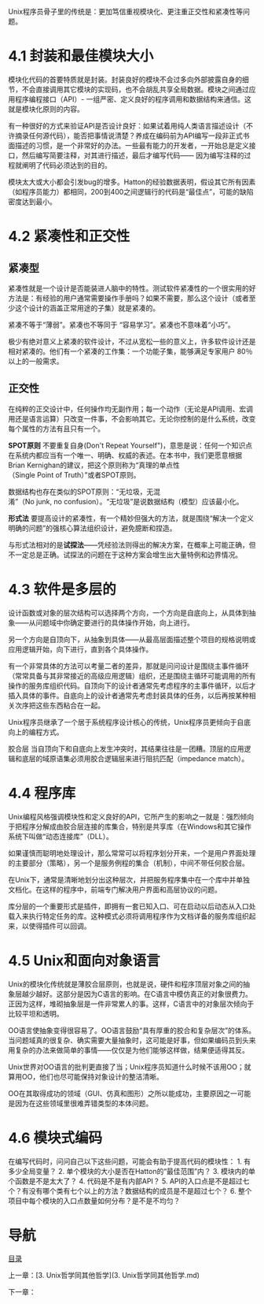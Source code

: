 
Unix程序员骨子里的传统是：更加笃信重视模块化、更注重正交性和紧凑性等问题。

# 4.1 封装和最佳模块大小

模块化代码的首要特质就是封装。封装良好的模块不会过多向外部披露自身的细节，不会直接调用其它模块的实现码，也不会胡乱共享全局数据。模块之间通过应用程序编程接口（API）- 一组严密、定义良好的程序调用和数据结构来通信。这就是模块化原则的内容。

有一种很好的方式来验证API是否设计良好：如果试着用纯人类语言描述设计（不许摘录任何源代码），能否把事情说清楚？养成在编码前为API编写一段非正式书面描述的习惯，是一个非常好的办法。一些最有能力的开发者，一开始总是定义接口，然后编写简要注释，对其进行描述，最后才编写代码—— 因为编写注释的过程就阐明了代码必须达到的目的。

模块太大或大小都会引发bug的增多。Hatton的经验数据表明，假设其它所有因素（如程序员能力）都相同，200到400之间逻辑行的代码是“最佳点”，可能的缺陷密度达到最小。

# 4.2 紧凑性和正交性  

## 紧凑型

紧凑性就是一个设计是否能装进人脑中的特性。测试软件紧凑性的一个很实用的好方法是：有经验的用户通常需要操作手册吗？如果不需要，那么这个设计（或者至少这个设计的涵盖正常用途的子集）就是紧凑的。

紧凑不等于“薄弱”。紧凑也不等同于 “容易学习”。紧凑也不意味着“小巧”。

极少有绝对意义上紧凑的软件设计，不过从宽松一些的意义上，许多软件设计还是相对紧凑的。他们有一个紧凑的工作集：一个功能子集，能够满足专家用户 80％以上的一般需求。

## 正交性

在纯粹的正交设计中，任何操作均无副作用；每一个动作（无论是API调用、宏调用还是语言运算）只改变一件事，不会影响其它。无论你控制的是什么系统，改变每个属性的方法有且只有一个。

**SPOT原则** 不要重复自身(Don't Repeat Yourself")，意思是说：任何一个知识点在系统内都应当有一个唯一、明确、权威的表述。在本书中，我们更愿意根据Brian Kernighan的建议，把这个原则称为“真理的单点性（Single Point of Truth）”或者SPOT原则。

数据结构也存在类似的SPOT原则：“无垃圾，无混淆”（No junk, no confusion）。“无垃圾”是说数据结构（模型）应该最小化。

**形式法** 要提高设计的紧凑性，有一个精妙但强大的方法，就是围绕“解决一个定义明确的问题”的强核心算法组织设计，避免臆断和捏造。

与形式法相对的是**试探法**——凭经验法则得出的解决方案，在概率上可能正确，但不一定总是正确。试探法的问题在于这种方案会增生出大量特例和边界情况。

# 4.3 软件是多层的

设计函数或对象的层次结构可以选择两个方向，一个方向是自底向上，从具体到抽象——从问题域中你确定要进行的具体操作开始，向上进行。

另一个方向是自顶向下，从抽象到具体——从最高层面描述整个项目的规格说明或应用逻辑开始，向下进行，直到各个具体操作。

有一个非常具体的方法可以考量二者的差异，那就是问问设计是围绕主事件循环（常常具备与其非常接近的高级应用逻辑）组织，还是围绕主循环可能调用的所有操作的服务库组织代码。自顶向下的设计者通常先考虑程序的主事件循环，以后才插入具体的事件。自底向上的设计者通常先考虑封装具体的任务，以后再按某种相关次序把这些东西粘合在一起。

Unix程序员继承了一个居于系统程序设计核心的传统，Unix程序员更倾向于自底向上的编程方式。

胶合层 当自顶向下和自底向上发生冲突时，其结果往往是一团糟。顶层的应用逻辑和底层的域原语集必须用胶合逻辑层来进行阻抗匹配（impedance match）。

# 4.4 程序库

Unix编程风格强调模块性和定义良好的API，它所产生的影响之一就是：强烈倾向于把程序分解成由胶合层连接的库集合，特别是共享库（在Windows和其它操作系统下叫做“动态连接库”（DLL）。

如果谨慎而聪明地处理设计，那么常常可以将程序划分开来，一个是用户界面处理的主要部分（策略），另一个是服务例程的集合（机制），中间不带任何胶合层。

在Unix下，通常是清晰地划分出这种层次，并把服务程序集中在一个库中并单独文档化。在这样的程序中，前端专门解决用户界面和高层协议的问题。

库分层的一个重要形式是插件，即拥有一套已知入口、可在启动以后动态从入口处载入来执行特定任务的库。这种模式必须将调用程序作为文档详备的服务库组织起来，以使得插件可以回调。

# 4.5 Unix和面向对象语言

Unix的模块化传统就是薄胶合层原则，也就是说，硬件和程序顶层对象之间的抽象层越少越好。这部分是因为C语言的影响。在C语言中模仿真正的对象很费力。正因为这样，堆砌抽象层是一件非常累人的事。这样，C语言中的对象层次倾向于比较平坦和透明。

OO语言使抽象变得很容易了。OO语言鼓励“具有厚重的胶合和复杂层次”的体系。当问题域真的很复杂、确实需要大量抽象时，这可能是好事，但如果编码员到头来用复杂的办法来做简单的事情——仅仅是为他们能够这样做，结果便适得其反。

Unix世界对OO语言的批判更直接了当；Unix程序员知道什么时候不该用OO；就算用OO，他们也尽可能保持对象设计的整洁清晰。

OO在其取得成功的领域（GUI、仿真和图形）之所以能成功，主要原因之一可能是因为在这些领域里很难弄错类型的本体问题。

# 4.6 模块式编码

在编写代码时，问问自己以下这些问题，可能会有助于提高代码的模块性：
1. 有多少全局变量？
2. 单个模块的大小是否在Hatton的“最佳范围”内？
3. 模块内的单个函数是不是太大了？
4. 代码是不是有内部API？
5. API的入口点是不是超过七个？有没有哪个类有七个以上的方法？数据结构的成员是不是超过七个？
6. 整个项目中每个模块的入口点数量如何分布？是不是不均匀？

# 导航

[目录](README.md)

上一章：[3. Unix哲学同其他哲学](3. Unix哲学同其他哲学.md)

下一章：

